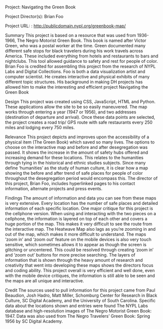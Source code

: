 Project: 
Navigating the Green Book

Project Director(s):
Brian Foo

Project URL:
: http://publicdomain.nypl.org/greenbook-map/


Summary 
This project is based on a resource that was used from 1936- 1966, The Negro Motorist Green Book. This book is named after Victor Green, who was a postal worker at the time. Green documented many different safe stops for black travelers during his work travels across America. These included everything from hotels and restaurants to bars and nightclubs. This tool allowed guidance to safety and rest for people of color. 
Brian Foo is credited for assembling this project from the research of NYPL Labs and Digital Collections. Foo is both a data visualization artist and computer scientist. He creates interactive and physical exhibits of many different topic structures. His background in making DH projects has allowed him to make the interesting and efficient project Navigating the Green Book 

Design
This project was created using CSS, JavaScript, HTML and Python. These applications allow the site to be so easily maneuvered. The map works through entering a year (1947 or 1956), and two addresses (destination of departure and arrival). Once these data points are selected, the project creates a road trip/ GPS route with safe restaurants every 250 miles and lodging every 750 miles. 

Relevance
This project depicts and improves upon the accessibility of a physical item (The Green Book) which saved so many lives. The options to choose on the interactive map and before and after desegregation was passed. It shows the increase in the amount of safety hubs offered and increasing demand for these locations. This relates to the humanities through tying in the historical and ethnic studies subjects. Since many define ‘humanities’ as the study of human culture, it is clear how a map showing the before and after trend of safe places for people of color throughout the desegregation period would encompass this. 
The director of this project, Brian Foo, includes hyperlinked pages to his contact information, alternate projects and press events. 

Findings
The amount of information and data you can see from these maps is very extensive. Every location has the number of safe places and detailed information of each specific location. One major critique for this project is the cellphone version. When using and interacting with the two pieces on a cellphone, the information is layered on top of each other and covers a huge portion of the map. This makes it very difficult to see the route from the interactive map. The Heatwave Map also lags as you’re zooming in and out of the map, which makes it more difficult to understand. The maps ‘zoom in’ and ‘zoom out’ feature on the mobile devices is also very touch sensitive, which sometimes allows it to appear as though the screen is glitching or uncentered. This could be resolved through creating ‘zoom in’ and ‘zoom out’ buttons for more precise searching. The layers of information that is shown through the heavy amount of research and creativity that went into developing these maps shows the directors focus and coding ability. This project overall is very efficient and well done, even with the mobile device critiques, the information is still able to be seen and the maps are all unique and interactive. 


Credit
The sources used to pull information for this project came from Paul Beaudion, Josh Hadro, Matt Miller, Schomburg Center for Research in Black Culture, SC Digital Academy, and the University of South Carolina. Specific data about the locations shown and entries were found The NYPL Labs database and high-resolution images of The Negro Motorist Green Book: 1947. 
Data was also used from The Negro Travelers’ Green Book: Spring 1956 by SC Digital Academy. 


